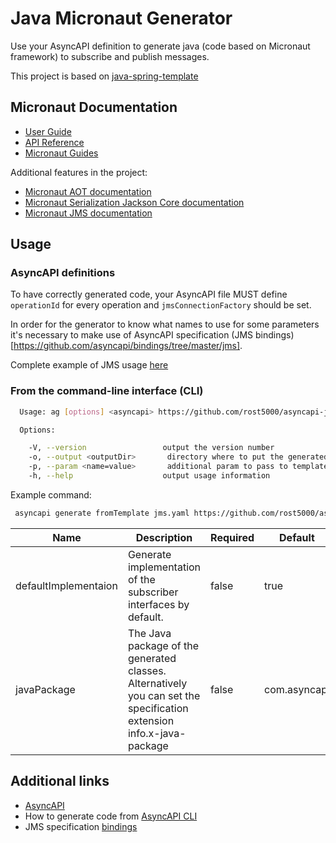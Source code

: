 # Java Micronaut Generator
Use your AsyncAPI definition to generate java (code based on Micronaut framework) to subscribe and publish messages.

This project is based on [java-spring-template](https://github.com/asyncapi/java-spring-template.git)
## Micronaut Documentation

- [User Guide](https://docs.micronaut.io/4.1.0/guide/index.html)
- [API Reference](https://docs.micronaut.io/4.1.0/api/index.html)
- [Micronaut Guides](https://guides.micronaut.io/index.html)

Additional features  in the project:
- [Micronaut AOT documentation](https://micronaut-projects.github.io/micronaut-aot/latest/guide/)
- [Micronaut Serialization Jackson Core documentation](https://micronaut-projects.github.io/micronaut-serialization/latest/guide/)
- [Micronaut JMS documentation](https://micronaut-projects.github.io/micronaut-jms/snapshot/guide/index.html)

## Usage
### AsyncAPI definitions
To have correctly generated code, your AsyncAPI file MUST define `operationId` for every operation and `jmsConnectionFactory` should be set.

In order for the generator to know what names to use for some parameters it's necessary to make use of AsyncAPI specification (JMS bindings)[https://github.com/asyncapi/bindings/tree/master/jms].

Complete example of JMS usage [here](./tests/jms.yaml)
### From the command-line interface (CLI)

```bash
  Usage: ag [options] <asyncapi> https://github.com/rost5000/asyncapi-java-micronaut-template.git

  Options:

    -V, --version                 output the version number
    -o, --output <outputDir>       directory where to put the generated files (defaults to current directory)
    -p, --param <name=value>       additional param to pass to templates
    -h, --help                    output usage information
```
Example command: 
```bash
 asyncapi generate fromTemplate jms.yaml https://github.com/rost5000/asyncapi-java-micronaut-template.git
```

| Name                 | Description                                                                                                          | Required | Default      |
|----------------------|----------------------------------------------------------------------------------------------------------------------|----------|--------------|
| defaultImplementaion | Generate implementation of the subscriber interfaces by default.                                                     | false    | true         |
| javaPackage          | The Java package of the generated classes. Alternatively you can set the specification extension info.x-java-package | false    | com.asyncapi |

## Additional links
- [AsyncAPI](https://www.asyncapi.com/docs)
- How to generate code from [AsyncAPI CLI](https://www.asyncapi.com/docs/tools/cli/usage#asyncapi-generate)
- JMS specification [bindings](https://github.com/asyncapi/bindings/tree/master/jms)